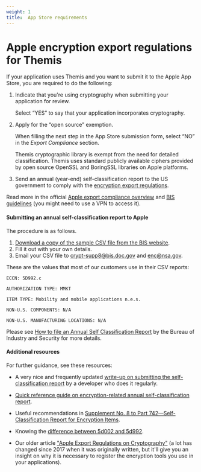 ```yaml
---
weight: 1
title:  App Store requirements
---
```


# Apple encryption export regulations for Themis

If your application uses Themis and you want to submit it to the Apple App Store,
you are required to do the following:

 1. Indicate that you're using cryptography when submitting your application for review.

    Select “YES” to say that your application incorporates cryptography.

 2. Apply for the “open source” exemption.

    When filling the next step in the App Store submission form,
    select “NO” in the _Export Compliance_ section.

    Themis cryptographic library is exempt from the need for detailed classification.
    Themis uses standard publicly available ciphers
    provided by open source OpenSSL and BoringSSL libraries on Apple platforms.

 3. Send an annual (year-end) self-classification report to the US government
    to comply with the [encryption export regulations](https://developer.apple.com/documentation/security/complying_with_encryption_export_regulations).

Read more in the official [Apple export compliance overview](https://help.apple.com/app-store-connect/#/dev88f5c7bf9)
and [BIS guidelines](https://bis.doc.gov/index.php/policy-guidance/encryption/1-encryption-items-not-subject-to-the-ear)
(you might need to use a VPN to access it).

#### Submitting an annual self-classification report to Apple

The procedure is as follows.

 1. [Download a copy of the sample CSV file from the BIS website](https://www.bis.doc.gov/index.php/component/docman/?task=doc_download&amp;gid=1675).
 2. Fill it out with your own details.
 3. Email your CSV file to crypt-supp8@bis.doc.gov and enc@nsa.gov.

These are the values that most of our customers use in their CSV reports:

```
ECCN: 5D992.c

AUTHORIZATION TYPE: MMKT

ITEM TYPE: Mobility and mobile applications n.e.s.

NON-U.S. COMPONENTS: N/A

NON-U.S. MANUFACTURING LOCATIONS: N/A
```

Please see
[How to file an Annual Self Classification Report](https://www.bis.doc.gov/index.php/policy-guidance/encryption/4-reports-and-reviews/a-annual-self-classification)
by the Bureau of Industry and Security for more details.

#### Additional resources

For further guidance, see these resources:

- A very nice and frequently updated [write-up on submitting the self-classification report](https://simonfairbairn.com/bis-year-end-self-classification-report/) by a developer who does it regularly.

- [Quick reference guide on encryption-related annual self-classification report](https://www.bis.doc.gov/index.php/documents/new-encryption/1652-cat-5-part-2-quick-reference-guide/file).

- Useful recommendations in [Supplement No. 8 to Part 742—Self-Classification Report for Encryption Items](https://www.ecfr.gov/cgi-bin/retrieveECFR?gp=1&amp;SID=4150cfbf028e9a85574385383a581f47&amp;h=L&amp;mc=true&amp;n=pt15.2.742&amp;r=PART&amp;ty=HTML#ap15.2.742_119.6).

- Knowing the [difference between 5d002 and 5d992](https://www.bis.doc.gov/index.php/documents/new-encryption/1653-ccl5-pt2-3/file).

- Our older article [&quot;Apple Export Regulations on Cryptography&quot;](https://medium.com/@cossacklabs/apple-export-regulations-on-crypto-6306380682e1)
  (a lot has changed since 2017 when it was originally written, but it'll give you an insight on why it is necessary to register the encryption tools you use in your applications).
